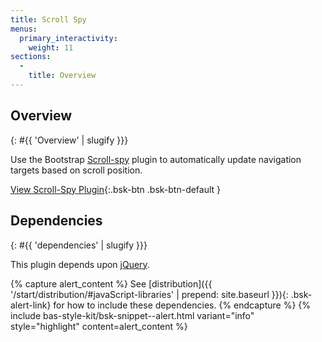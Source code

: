 ```yaml
---
title: Scroll Spy
menus:
  primary_interactivity:
    weight: 11
sections:
  -
    title: Overview
---
```


## Overview
{: #{{ 'Overview' | slugify }}}

Use the Bootstrap [Scroll-spy](http://getbootstrap.com/javascript/#scrollspy) plugin to automatically update navigation
targets based on scroll position.

[View Scroll-Spy Plugin](http://getbootstrap.com/javascript/#scrollspy){:.bsk-btn .bsk-btn-default }

## Dependencies
{: #{{ 'dependencies' | slugify }}}

This plugin depends upon [jQuery](https://jquery.com).

{% capture alert_content %}
See [distribution]({{ '/start/distribution/#javaScript-libraries' | prepend: site.baseurl }}){: .bsk-alert-link} for
how to include these dependencies.
{% endcapture %}
{% include bas-style-kit/bsk-snippet--alert.html
  variant="info"
  style="highlight"
  content=alert_content
%}
